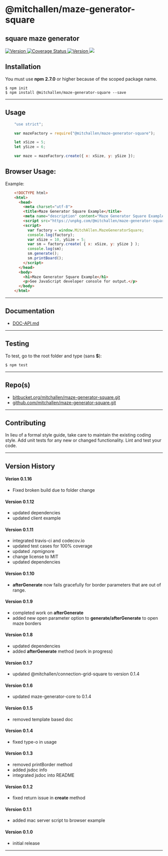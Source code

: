 @mitchallen/maze-generator-square
==
square maze generator
--

<p align="left">

  <a href="https://travis-ci.org/mitchallen/maze-generator-square">
    <img src="https://img.shields.io/travis/mitchallen/maze-generator-square.svg?style=flat-square" alt="Version">
  </a>
  
  <a href="https://codecov.io/gh/mitchallen/maze-generator-square">
    <img src="https://codecov.io/gh/mitchallen/maze-generator-square/branch/master/graph/badge.svg" alt="Coverage Status">
  </a>
  
  <a href="https://npmjs.org/package/@mitchallen/maze-generator-square">
    <img src="http://img.shields.io/npm/v/@mitchallen/maze-generator-square.svg?style=flat-square" alt="Version">
  </a>
  
  <a href="https://npmjs.org/package/@mitchallen/maze-generator-square">
    <img src="https://img.shields.io/github/license/mitchallen/maze-generator-square.svg">
  </a>
  
</p>

## Installation

You must use __npm__ __2.7.0__ or higher because of the scoped package name.

    $ npm init
    $ npm install @mitchallen/maze-generator-square --save
  
* * *

## Usage

```js
    "use strict";

    var mazeFactory = require("@mitchallen/maze-generator-square");

    let xSize = 5;
    let ySize = 6;

    var maze = mazeFactory.create({ x: xSize, y: ySize });
```
    
## Browser Usage:

Example:

```html
    <!DOCTYPE html>
    <html>
      <head>
        <meta charset="utf-8">
        <title>Maze Generator Square Example</title>
        <meta name="description" content="Maze Generator Square Example">
        <script src="https://unpkg.com/@mitchallen/maze-generator-square@0.1.20/dist/maze-generator-square.min.js"></script>
        <script>
          var factory = window.MitchAllen.MazeGeneratorSquare;
          console.log(factory);
          var xSize = 10, ySize = 5;
          var sm = factory.create( { x: xSize, y: ySize } );
          console.log(sm);
          sm.generate();
          sm.printBoard(); 
        </script>
      </head>
      <body>
        <h1>Maze Generator Square Example</h1>
        <p>See JavaScript developer console for output.</p>
      </body>
    </html>
```
    
* * *

## Documentation

* [DOC-API.md](./DOC-API.md)

* * *

## Testing

To test, go to the root folder and type (sans __$__):

    $ npm test
   
* * *
 
## Repo(s)

* [bitbucket.org/mitchallen/maze-generator-square.git](https://bitbucket.org/mitchallen/maze-generator-square.git)
* [github.com/mitchallen/maze-generator-square.git](https://github.com/mitchallen/maze-generator-square.git)

* * *

## Contributing

In lieu of a formal style guide, take care to maintain the existing coding style.
Add unit tests for any new or changed functionality. Lint and test your code.

* * *

## Version History

#### Verion 0.1.16

* Fixed broken build due to folder change

#### Version 0.1.12

* updated dependencies
* updated client example

#### Version 0.1.11

* integrated travis-ci and codecov.io
* updated test cases for 100% coverage
* updated .npmignore 
* change license to MIT
* updated dependencies

#### Version 0.1.10

* __afterGenerate__ now fails gracefully for border parameters that are out of range.

#### Version 0.1.9

* completed work on __afterGenerate__
* added new open parameter option to __generate/afterGenerate__ to open maze borders

#### Version 0.1.8

* updated dependencies
* added __afterGenerate__ method (work in progress)

#### Version 0.1.7

* updated @mitchallen/connection-grid-square to version 0.1.4

#### Version 0.1.6

* updated maze-generator-core to 0.1.4

#### Version 0.1.5

* removed template based doc

#### Version 0.1.4

* fixed type-o in usage

#### Version 0.1.3

* removed printBorder method
* added jsdoc info
* integrated jsdoc into README

#### Version 0.1.2

* fixed return issue in __create__ method

#### Version 0.1.1

* added mac server script to browser example

#### Version 0.1.0

* initial release

* * *


